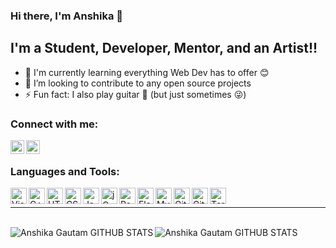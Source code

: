 ### Hi there, I'm Anshika 👋

## I'm a Student, Developer, Mentor, and an Artist!!
 
- 🌱 I'm currently learning everything Web Dev has to offer 😊
- 👯 I’m looking to contribute to any open source projects
- ⚡ Fun fact: I also play guitar 🎸 (but just sometimes 😜)

### Connect with me:

[<img align="left" alt="anshika_linkedIn | LinkedIn" width="22px" src="https://image.flaticon.com/icons/png/512/2111/2111499.png" />][linkedin]
[<img align="left" alt="anshika_instagram | Instagram" width="22px" src="https://image.flaticon.com/icons/png/512/1384/1384063.png" />][instagram]



<br />

### Languages and Tools:

<img align="left" alt="Visual Studio Code" width="26px" src="https://img.icons8.com/color/48/000000/visual-studio-code-2019.png" />
<img align="left" alt="C++" width="26px" src="https://img.icons8.com/color/48/000000/c-plus-plus-logo.png" />
<img align="left" alt="HTML5" width="26px" src="https://image.flaticon.com/icons/png/512/1051/1051277.png" />
<img align="left" alt="CSS3" width="26px" src="https://image.flaticon.com/icons/png/512/732/732190.png" />
<img align="left" alt="JavaScript" width="26px" src="https://img.icons8.com/color/48/000000/javascript--v1.png" />
<img align="left" alt="jQuery" width="26px" src="https://img.icons8.com/ios-filled/50/4a90e2/jquery.png" />
<img align="left" alt="React" width="26px" src="https://img.icons8.com/color/48/000000/react-native.png" />
<img align="left" alt="Flask" width="26px" src="https://img.icons8.com/cute-clipart/64/000000/flask.png" />
<img align="left" alt="MySQL" width="26px" src="https://img.icons8.com/color/48/000000/sql.png" />
<img align="left" alt="Git" width="26px" src="https://img.icons8.com/color/48/000000/git.png" />
<img align="left" alt="GitHub" width="26px" src="https://img.icons8.com/fluency/48/000000/github.png" />
<img align="left" alt="Terminal" width="26px" src="https://img.icons8.com/officel/16/000000/command-line.png" />

<br/>

---
<br/>

<img align="left" alt = "Anshika Gautam GITHUB STATS" src="https://github-readme-stats.vercel.app/api?username=AnshikaG0219&show_icons=true&theme=tokyonight"/>

<img align="left" alt = "Anshika Gautam GITHUB STATS" src="https://github-readme-stats.vercel.app/api/top-langs/?username=AnshikaG0219&layout=compact&show_icons=true&theme=tokyonight"/>



[instagram]: https://www.instagram.com/alcohol_markers/
[linkedin]: https://www.linkedin.com/in/anshika-gautam-45b824174/
[website]: https://festive-ptolemy-33b8d7.netlify.app/
